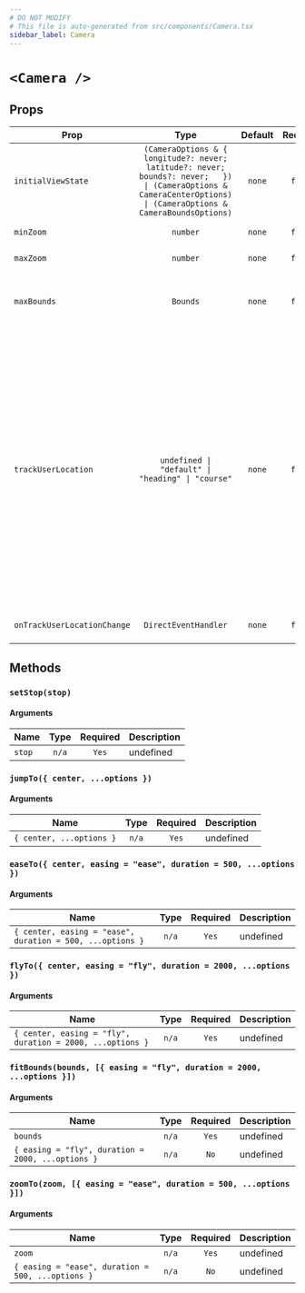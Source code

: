 ```yaml
---
# DO NOT MODIFY
# This file is auto-generated from src/components/Camera.tsx
sidebar_label: Camera
---
```


# `<Camera />`

## Props

| Prop                        |                                                                                     Type                                                                                     | Default | Required | Description                                                                                                                                                                                                                                                                                                                                                   |
| --------------------------- | :--------------------------------------------------------------------------------------------------------------------------------------------------------------------------: | :-----: | :------: | ------------------------------------------------------------------------------------------------------------------------------------------------------------------------------------------------------------------------------------------------------------------------------------------------------------------------------------------------------------- |
| `initialViewState`          | `(CameraOptions & {     longitude?: never;     latitude?: never;     bounds?: never;   }) \| (CameraOptions & CameraCenterOptions) \| (CameraOptions & CameraBoundsOptions)` | `none`  | `false`  | Default view settings applied on camera                                                                                                                                                                                                                                                                                                                       |
| `minZoom`                   |                                                                                   `number`                                                                                   | `none`  | `false`  | Minimum zoom level of the map                                                                                                                                                                                                                                                                                                                                 |
| `maxZoom`                   |                                                                                   `number`                                                                                   | `none`  | `false`  | Maximum zoom level of the map                                                                                                                                                                                                                                                                                                                                 |
| `maxBounds`                 |                                                                                   `Bounds`                                                                                   | `none`  | `false`  | Restrict map panning so that the center is within these bounds                                                                                                                                                                                                                                                                                                |
| `trackUserLocation`         |                                                              `undefined \| "default" \| "heading" \| "course"`                                                               | `none`  | `false`  | The mode used to track the user location on the map:<br/><br/>- undefined: The user's location is not tracked<br/>- "default": Centers the user's location<br/>- "heading": Centers the user's location and uses the compass for bearing<br/>- "course": Centers the user's location and uses the direction of travel for bearing<br/><br/>@default undefined |
| `onTrackUserLocationChange` |                                                                             `DirectEventHandler`                                                                             | `none`  | `false`  | Triggered when `trackUserLocation` changes                                                                                                                                                                                                                                                                                                                    |

## Methods

### `setStop(stop)`

#### Arguments

| Name   | Type  | Required | Description |
| ------ | :---: | :------: | ----------- |
| `stop` | `n/a` |  `Yes`   | undefined   |

### `jumpTo({ center, ...options })`

#### Arguments

| Name                     | Type  | Required | Description |
| ------------------------ | :---: | :------: | ----------- |
| `{ center, ...options }` | `n/a` |  `Yes`   | undefined   |

### `easeTo({ center, easing = "ease", duration = 500, ...options })`

#### Arguments

| Name                                                      | Type  | Required | Description |
| --------------------------------------------------------- | :---: | :------: | ----------- |
| `{ center, easing = "ease", duration = 500, ...options }` | `n/a` |  `Yes`   | undefined   |

### `flyTo({ center, easing = "fly", duration = 2000, ...options })`

#### Arguments

| Name                                                      | Type  | Required | Description |
| --------------------------------------------------------- | :---: | :------: | ----------- |
| `{ center, easing = "fly", duration = 2000, ...options }` | `n/a` |  `Yes`   | undefined   |

### `fitBounds(bounds, [{ easing = "fly", duration = 2000, ...options }])`

#### Arguments

| Name                                              | Type  | Required | Description |
| ------------------------------------------------- | :---: | :------: | ----------- |
| `bounds`                                          | `n/a` |  `Yes`   | undefined   |
| `{ easing = "fly", duration = 2000, ...options }` | `n/a` |   `No`   | undefined   |

### `zoomTo(zoom, [{ easing = "ease", duration = 500, ...options }])`

#### Arguments

| Name                                              | Type  | Required | Description |
| ------------------------------------------------- | :---: | :------: | ----------- |
| `zoom`                                            | `n/a` |  `Yes`   | undefined   |
| `{ easing = "ease", duration = 500, ...options }` | `n/a` |   `No`   | undefined   |

